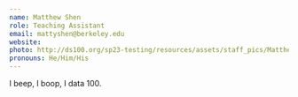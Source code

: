 ```yaml
---
name: Matthew Shen
role: Teaching Assistant
email: mattyshen@berkeley.edu
website: 
photo: http://ds100.org/sp23-testing/resources/assets/staff_pics/Matthew_Shen.png
pronouns: He/Him/His
---
```

I beep, I boop, I data 100.
